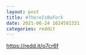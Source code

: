 ```yaml
--- 
layout: post 
title: #ThereIsNoFork 
date: 2021-06-24 1624581331 
categories: reddit 
--- 
```

https://redd.it/o7cr6f